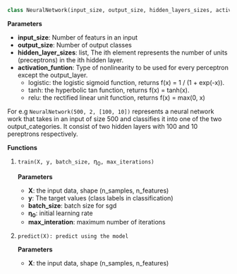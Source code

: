 ```python
class NeuralNetwork(input_size, output_size, hidden_layers_sizes, activation
```

**Parameters**

- **input_size**: Number of featurs in an input
- **output_size**: Number of output classes
- **hidden\_layer\_sizes**: list, The ith element represents the number of units (preceptrons) in the ith hidden layer.
- **activation_funtion**: Type of nonlinearity to be used for every perceptron except the output\_layer. 
    - logistic: the logistic sigmoid function, returns f(x) = 1 / (1 + exp(-x)).
    - tanh: the hyperbolic tan function, returns f(x) = tanh(x).
    - relu: the rectified linear unit function, returns f(x) = max(0, x)

For e.g `NeuralNetwork(500, 2, [100, 10])` represents a neural network work that takes in an input of size 500 and classifies it into one of the two output_categories. It consist of two hidden layers with 100 and 10 pereptrons respectively.

**Functions**

1. `train(X, y, batch_size, `η<sub>0</sub>`, max_iterations)`
    
    **Parameters**

    - **X**: the input data, shape (n_samples, n_features)
    - **y**: The target values (class labels in classification)
    - **batch\_size**: batch size for sgd
    - **η<sub>0</sub>**: initial learning rate
    - **max\_interation**: maximum number of iterations

2. `predict(X): predict using the model`

    **Parameters**
    - **X**: the input data, shape (n_samples, n_features)